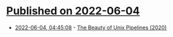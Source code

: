 # [Published on 2022-06-04](index.md)

* [2022-06-04, 04:45:08](https://news.ycombinator.com/item?id=31617072) - [The Beauty of Unix Pipelines (2020)](https://prithu.dev/posts/unix-pipeline/)
